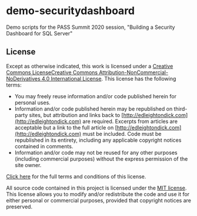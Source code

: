 # demo-securitydashboard
Demo scripts for the PASS Summit 2020 session, "Building a Security Dashboard for SQL Server"

## License
Except as otherwise indicated, this work is licensed under a [Creative Commons LicenseCreative Commons Attribution-NonCommercial-NoDerivatives 4.0 International License](http://creativecommons.org/licenses/by-nc-nd/4.0/ "CC-BY-NC-ND-4.0"). This license has the following terms:

* You may freely reuse information and/or code published herein for personal uses.
* Information and/or code published herein may be republished on third-party sites, but attribution and links back to [http://edleightondick.com](http://edleightondick.com) are required. Excerpts from articles are acceptable but a link to the full article on [http://edleightondick.com](http://edleightondick.com) must be included. Code must be republished in its entirety, including any applicable copyright notices contained in comments.
* Information and/or code may not be reused for any other purposes (including commercial purposes) without the express permission of the site owner.

[Click here](http://creativecommons.org/licenses/by-nc-nd/4.0/ "License information") for the full terms and conditions of this license.

All source code contained in this project is licensed under the [MIT license](http://opensource.org/licenses/mit-license.php "MIT license"). This license allows you to modify and/or redistribute the code and use it for either personal or commercial purposes, provided that copyright notices are preserved.
